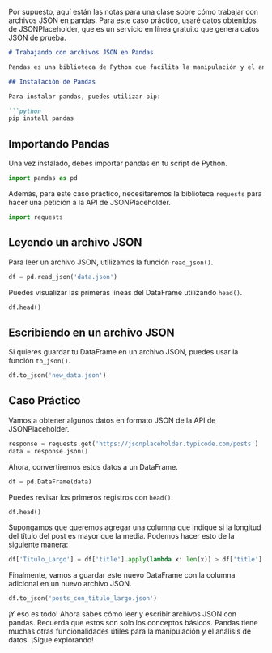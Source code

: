 Por supuesto, aquí están las notas para una clase sobre cómo trabajar con archivos JSON en pandas. Para este caso práctico, usaré datos obtenidos de JSONPlaceholder, que es un servicio en línea gratuito que genera datos JSON de prueba.

```markdown
# Trabajando con archivos JSON en Pandas

Pandas es una biblioteca de Python que facilita la manipulación y el análisis de datos. Entre sus funcionalidades, permite trabajar con archivos JSON, un formato común para el intercambio de datos.

## Instalación de Pandas

Para instalar pandas, puedes utilizar pip:

```python
pip install pandas
```

## Importando Pandas

Una vez instalado, debes importar pandas en tu script de Python.

```python
import pandas as pd
```

Además, para este caso práctico, necesitaremos la biblioteca `requests` para hacer una petición a la API de JSONPlaceholder.

```python
import requests
```

## Leyendo un archivo JSON

Para leer un archivo JSON, utilizamos la función `read_json()`.

```python
df = pd.read_json('data.json')
```

Puedes visualizar las primeras líneas del DataFrame utilizando `head()`.

```python
df.head()
```

## Escribiendo en un archivo JSON

Si quieres guardar tu DataFrame en un archivo JSON, puedes usar la función `to_json()`.

```python
df.to_json('new_data.json')
```

## Caso Práctico

Vamos a obtener algunos datos en formato JSON de la API de JSONPlaceholder.

```python
response = requests.get('https://jsonplaceholder.typicode.com/posts')
data = response.json()
```

Ahora, convertiremos estos datos a un DataFrame.

```python
df = pd.DataFrame(data)
```

Puedes revisar los primeros registros con `head()`.

```python
df.head()
```

Supongamos que queremos agregar una columna que indique si la longitud del título del post es mayor que la media. Podemos hacer esto de la siguiente manera:

```python
df['Titulo_Largo'] = df['title'].apply(lambda x: len(x)) > df['title'].apply(lambda x: len(x)).mean()
```

Finalmente, vamos a guardar este nuevo DataFrame con la columna adicional en un nuevo archivo JSON.

```python
df.to_json('posts_con_titulo_largo.json')
```

¡Y eso es todo! Ahora sabes cómo leer y escribir archivos JSON con pandas. Recuerda que estos son solo los conceptos básicos. Pandas tiene muchas otras funcionalidades útiles para la manipulación y el análisis de datos. ¡Sigue explorando!
